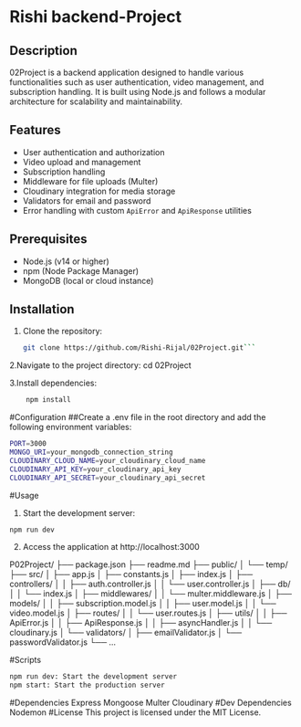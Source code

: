 # Rishi backend-Project

## Description
02Project is a backend application designed to handle various functionalities such as user authentication, video management, and subscription handling. It is built using Node.js and follows a modular architecture for scalability and maintainability.

## Features
- User authentication and authorization
- Video upload and management
- Subscription handling
- Middleware for file uploads (Multer)
- Cloudinary integration for media storage
- Validators for email and password
- Error handling with custom `ApiError` and `ApiResponse` utilities

## Prerequisites
- Node.js (v14 or higher)
- npm (Node Package Manager)
- MongoDB (local or cloud instance)

## Installation
1. Clone the repository:
   ```bash
   git clone https://github.com/Rishi-Rijal/02Project.git```

2.Navigate to the project directory:
cd 02Project

3.Install dependencies:
```bash
    npm install
```


#Configuration
##Create a .env file in the root directory and add the following environment variables:
```bash
PORT=3000
MONGO_URI=your_mongodb_connection_string
CLOUDINARY_CLOUD_NAME=your_cloudinary_cloud_name
CLOUDINARY_API_KEY=your_cloudinary_api_key
CLOUDINARY_API_SECRET=your_cloudinary_api_secret
```


#Usage
1. Start the development server:
```bash
npm run dev
```

2. Access the application at http://localhost:3000

P02Project/
├── package.json
├── readme.md
├── public/
│   └── temp/
├── src/
│   ├── app.js
│   ├── constants.js
│   ├── index.js
│   ├── controllers/
│   │   ├── auth.controller.js
│   │   └── user.controller.js
│   ├── db/
│   │   └── index.js
│   ├── middlewares/
│   │   └── multer.middleware.js
│   ├── models/
│   │   ├── subscription.model.js
│   │   ├── user.model.js
│   │   └── video.model.js
│   ├── routes/
│   │   └── user.routes.js
│   ├── utils/
│   │   ├── ApiError.js
│   │   ├── ApiResponse.js
│   │   ├── asyncHandler.js
│   │   └── cloudinary.js
│   └── validators/
│       ├── emailValidator.js
│       └── passwordValidator.js
└── ...


#Scripts
```bash
npm run dev: Start the development server
npm start: Start the production server
```
#Dependencies
Express
Mongoose
Multer
Cloudinary
#Dev Dependencies
Nodemon
#License
This project is licensed under the MIT License.